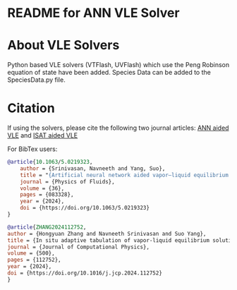 # README for ANN VLE Solver

# About VLE Solvers
Python based VLE solvers (VTFlash, UVFlash) which use the Peng Robinson equation of state have been added. Species Data can be added to the SpeciesData.py file.

# Citation
If using the solvers, please cite the following two journal articles: [ANN aided VLE](https://doi.org/10.1063/5.0219323) and  [ISAT aided VLE](https://doi.org/10.1016/j.jcp.2024.112752)

For BibTex users:
```bibtex
@article{10.1063/5.0219323,
    author = {Srinivasan, Navneeth and Yang, Suo},
    title = "{Artificial neural network aided vapor–liquid equilibrium model for multi-component high-pressure transcritical flows with phase change}",
    journal = {Physics of Fluids},
    volume = {36},
    pages = {083328},
    year = {2024},
    doi = {https://doi.org/10.1063/5.0219323}
}

@article{ZHANG2024112752,
author = {Hongyuan Zhang and Navneeth Srinivasan and Suo Yang},
title = {In situ adaptive tabulation of vapor-liquid equilibrium solutions for multi-component high-pressure transcritical flows with phase change},
journal = {Journal of Computational Physics},
volume = {500},
pages = {112752},
year = {2024},
doi = {https://doi.org/10.1016/j.jcp.2024.112752}
}
